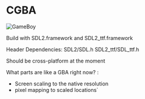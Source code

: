 # CGBA

![GameBoy](http://i.imgur.com/ZuoOotE.gif)

Build with SDL2.framework and SDL2_ttf.framework

Header Dependencies: 
SDL2/SDL.h
SDL2_ttf/SDL_ttf.h

Should be cross-platform at the moment

What parts are like a GBA right now? :

- Screen scaling to the native resolution
- pixel mapping to scaled locations`
